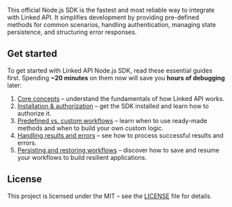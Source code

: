 This official Node.js SDK is the fastest and most reliable way to integrate with Linked API. It simplifies development by providing pre-defined methods for common scenarios, handling authentication, managing state persistence, and structuring error responses.

## Get started
To get started with Linked API Node.js SDK, read these essential guides first. Spending **~20 minutes** on them now will save you **hours of debugging** later:

1. [Core concepts](https://linkedapi.io/sdks/core-concepts-0/) – understand the fundamentals of how Linked API works.
2. [Installation & authorization](https://linkedapi.io/sdks/installation-authorization/) – get the SDK installed and learn how to authorize it.
3. [Predefined vs. custom workflows](https://linkedapi.io/sdks/predefined-vs-custom-workflows/) – learn when to use ready-made methods and when to build your own custom logic.
4. [Handling results and errors](https://linkedapi.io/sdks/handling-results-and-errors/) – see how to process successful results and errors.
5. [Persisting and restoring workflows](https://linkedapi.io/sdks/persisting-and-restoring-workflows/) – discover how to save and resume your workflows to build resilient applications.

## License
This project is licensed under the MIT – see the [LICENSE](https://github.com/Linked-API/linkedapi-node/blob/main/LICENSE) file for details.
